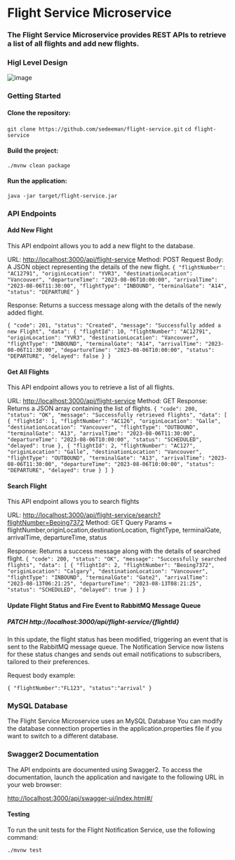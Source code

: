 # Flight Service Microservice

### The Flight Service Microservice provides  REST APIs to retrieve a list of all flights and add new flights.

### Higl Level Design

![image](https://github.com/sedeeman/flight-service/assets/119731054/db407763-bd14-4714-8b2a-9a821221db7d)

### Getting Started

#### Clone the repository:
`git clone https://github.com/sedeeman/flight-service.git`
`cd flight-service`

#### Build the project:
`./mvnw clean package`

#### Run the application:
`java -jar target/flight-service.jar`

### API Endpoints

#### Add New Flight
This API endpoint allows you to add a new flight to the database.

URL: [http://localhost:3000/api/flight-service](http://localhost:3000/api/flight-service)
Method: POST
Request Body: A JSON object representing the details of the new flight.
`{
"flightNumber": "AC12791",
"originLocation": "YVR3",
"destinationLocation": "Vancouver",
"departureTime": "2023-08-06T10:00:00",
"arrivalTime": "2023-08-06T11:30:00",
"flightType": "INBOUND",
"terminalGate": "A14",
"status": "DEPARTURE"
}`

Response: Returns a success message along with the details of the newly added flight.

`{
"code": 201,
"status": "Created",
"message": "Successfully added a new Flight",
"data": {
"flightId": 10,
"flightNumber": "AC12791",
"originLocation": "YVR3",
"destinationLocation": "Vancouver",
"flightType": "INBOUND",
"terminalGate": "A14",
"arrivalTime": "2023-08-06T11:30:00",
"departureTime": "2023-08-06T10:00:00",
"status": "DEPARTURE",
"delayed": false
}
}`

#### Get All Flights
This API endpoint allows you to retrieve a list of all flights.

URL: [http://localhost:3000/api/flight-service](http://localhost:3000/api/flight-service)
Method: GET
Response: Returns a JSON array containing the list of flights.
`{
"code": 200,
"status": "OK",
"message": "Successfully retrieved flights",
"data": [
{
"flightId": 1,
"flightNumber": "AC126",
"originLocation": "Galle",
"destinationLocation": "Vancouver",
"flightType": "OUTBOUND",
"terminalGate": "A13",
"arrivalTime": "2023-08-06T11:30:00",
"departureTime": "2023-08-06T10:00:00",
"status": "SCHEDULED",
"delayed": true
},
{
"flightId": 2,
"flightNumber": "AC127",
"originLocation": "Galle",
"destinationLocation": "Vancouver",
"flightType": "OUTBOUND",
"terminalGate": "A13",
"arrivalTime": "2023-08-06T11:30:00",
"departureTime": "2023-08-06T10:00:00",
"status": "DEPARTURE",
"delayed": true
}
]
}`

#### Search Flight
This API endpoint allows you to search flights

URL: [http://localhost:3000/api/flight-service/search?flightNumber=Beoing7372](http://localhost:3000/api/flight-service/search?flightNumber=Beoing7372)
Method: GET
Query Params = flightNumber,originLocation,destinationLocation, flightType, terminalGate, arrivalTime, departureTime, status


Response: Returns a success message along with the details of searched flight.
`{
"code": 200,
"status": "OK",
"message": "Successfully searched flights",
"data": [
{
"flightId": 2,
"flightNumber": "Beoing7372",
"originLocation": "Calgary",
"destinationLocation": "Vancouver",
"flightType": "INBOUND",
"terminalGate": "Gate2",
"arrivalTime": "2023-08-13T06:21:25",
"departureTime": "2023-08-13T08:21:25",
"status": "SCHEDULED",
"delayed": true
}
]
}`

#### Update Flight Status and Fire Event to RabbitMQ Message Queue

##### PATCH http://localhost:3000/api/flight-service/{flightId}

In this update, the flight status has been modified, triggering an event that is sent to the RabbitMQ message queue. The Notification Service now listens for these status changes and sends out email notifications to subscribers, tailored to their preferences.

Request body example:

`{
"flightNumber":"FL123",
"status":"arrival"
}`

### MySQL Database
The Flight Service Microservice uses an MySQL Database You can modify the database connection properties in the application.properties file if you want to switch to a different database.

### Swagger2 Documentation
The API endpoints are documented using Swagger2. To access the documentation, launch the application and navigate to the following URL in your web browser:

[http://localhost:3000/api/swagger-ui/index.html#/](http://localhost:3000/api/swagger-ui/index.html#/)

#### Testing
To run the unit tests for the Flight Notification Service, use the following command:

`./mvnw test`
